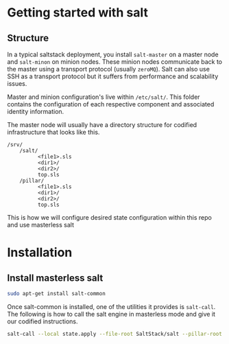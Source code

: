 # Getting started with salt

## Structure
In a typical saltstack deployment, you install `salt-master` on a master node and `salt-minon` on minion nodes. These minion nodes communicate back to the master using a transport protocol (usually `zeroMQ`). Salt can also use SSH as a transport protocol but it suffers from performance and scalability issues.

Master and minion configuration's live within `/etc/salt/`. This folder contains the configuration of each respective component and associated identity information.

The master node will usually have a directory structure for codified infrastructure that looks like this.

```
/srv/
    /salt/
          <file1>.sls
          <dir1>/
          <dir2>/
          top.sls
    /pillar/
          <file1>.sls
          <dir1>/
          <dir2>/
          top.sls
```

This is how we will configure desired state configuration within this repo and use masterless salt

# Installation
## Install masterless salt

```sh
sudo apt-get install salt-common
```

Once salt-common is installed, one of the utilities it provides is `salt-call`. The following is how to call the salt engine in masterless mode and give it our codified instructions.

```sh
salt-call --local state.apply --file-root SaltStack/salt --pillar-root SaltStack/pillar
```
